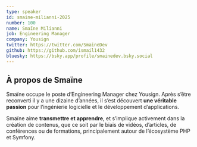 ```yaml
---
type: speaker
id: smaine-milianni-2025
number: 100
name: Smaïne Milianni
job: Engineering Manager
company: Yousign
twitter: https://twitter.com/SmaineDev
github: https://github.com/ismail1432
bluesky: https://bsky.app/profile/smainedev.bsky.social 
---
```


## À propos de Smaïne

Smaïne occupe le poste d’Engineering Manager chez Yousign. Après s’être reconverti il y a une dizaine d’années, il s’est découvert **une véritable passion** pour l’ingénierie logicielle et le développement d’applications.

Smaïne aime **transmettre et apprendre**, et s’implique activement dans la création de contenus, que ce soit par le biais de vidéos, d’articles, de conférences ou de formations, principalement autour de l’écosystème PHP et Symfony.
